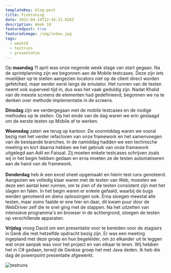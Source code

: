 ```yaml
---
templateKey: blog-post
title: Finetuning
date: 2022-04-24T12:34:13.026Z
description: Week 10
featuredpost: true
featuredimage: /img/index.jpg
tags:
  - week10
  - testruns
  - presentatie
---
```

Op **maandag** 11 april was onze negende week stage van start gegaan. Na de sprintplanning zijn we begonnen aan de Mobile testcases. Deze zijn iets moeilijker op te stellen aangezien locators niet op de client direct worden gefetched, maar eerder eerst langs de emulator. Het runnen van de testen neemt ook superveel tijd in, dus was het vaak geduldig zijn. Nadat Khalid van de meeste screens de elementen had gedefinieerd, begonnen we na te denken over methode implementatie in de screens.

**Dinsdag** zijn we verdergegaan met de mobile testcases en de nodige methodes op te stellen. Op het einde van de dag waren we erin geslaagd om de eerste testen op Mobile af te werken.

**Woensdag** zaten we terug op kantoor. De voormiddag waren we vooral bezig met het verder refactoren van onze framework en het samenvoegen van de bestaande branches. In de namiddag hadden we een technische meeting en kort daarna hebben we het gebruik van onze framework uitgelegd aan Adil en Faissal. Zij moeten enkele testcases schrijven zoals wij in het begin hebben gedaan en erna moeten ze de testen automatiseren aan de hand van de framework. \
\
**Donderdag** heb ik een excel sheet opgemaakt en hierin test runs genoteerd. Aangezien we volledig klaar waren met de testen van Web, moesten we deze een aantal keer runnen, om te zien of de testen consistent zijn met het slagen en falen. In het begin waren er enkele gefaald, waarbij de bugs werden genoteerd en diens oplossingen ook. Erna sloegen meestal alle testen, maar soms faalde er ene hier en daar, dit kwam puur door de WebDriver zelf die te snel ging met de stappen. Na het uitzetten van intensieve programma's en browser in de achtergrond, sloegen de testen op verschillende apparaten. 

**Vrijdag** vroeg David om een presentatie voor te bereiden voor de stagiairs in Genk die met hetzelfde opdracht bezig zijn. Er was een meeting ingepland met deze groep en hun begeleider, om zo elkander uit te leggen wat onze aanpak was voor het project en van elkaar te leren. Wij hebben het in C# gedaan, terwijl de Genkse groep het met Java deden. Ik heb die dag de powerpoint presentatie afgewerkt. 

![testruns](/img/testruns.jpg "testruns")

![]()